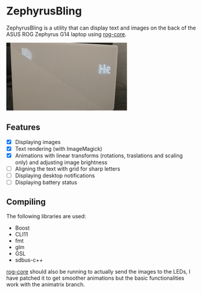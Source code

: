 # ZephyrusBling

ZephyrusBling is a utility that can display text and images on the back of the
ASUS ROG Zephyrus G14 laptop using [rog-core](https://github.com/flukejones/rog-core).

![](example.gif)

## Features

- [X] Displaying images
- [X] Text rendering (with ImageMagick)
- [X] Animations with linear transforms (rotations, traslations and scaling only) and adjusting image brightness
- [ ] Aligning the text with grid for sharp letters
- [ ] Displaying desktop notifications
- [ ] Displaying battery status

## Compiling

The following libraries are used:
- Boost
- CLI11
- fmt
- glm
- GSL
- sdbus-c++

[rog-core](https://github.com/flukejones/rog-core) should also be running to actually
send the images to the LEDs, I have patched it to get smoother animations but the basic
functionalities work with the animatrix branch.
